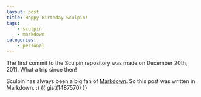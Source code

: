 ```yaml
---
layout: post
title: Happy Birthday Sculpin!
tags:
    - sculpin
    - markdown
categories:
    - personal
---
```

The first commit to the Sculpin repository was made on December 20th, 2011.
What a trip since then!

Sculpin has always been a big fan of [Markdown][1]. So this post was
written in Markdown. :)
{{ gist(1487570) }} 

[1]: http://daringfireball.net/projects/markdown/
